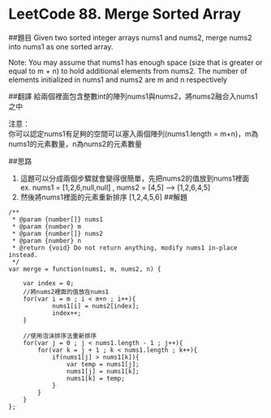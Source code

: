 ﻿# LeetCode 88. Merge Sorted Array

##題目
Given two sorted integer arrays nums1 and nums2, merge nums2 into nums1 as one sorted array.

Note:
You may assume that nums1 has enough space (size that is greater or equal to m + n)
to hold additional elements from nums2. The number of elements initialized in nums1 and nums2 are m and n respectively

##翻譯
給兩個裡面包含整數int的陣列nums1與nums2，將nums2融合入nums1之中

注意：  
你可以認定nums1有足夠的空間可以塞入兩個陣列(nums1.length = m+n)，m為nums1的元素數量，n為nums2的元素數量

##思路
1. 這題可以分成兩個步驟就會變得很簡單，先把nums2的值放到nums1裡面  
   ex. nums1 = [1,2,6,null,null] , nums2 = [4,5] --> [1,2,6,4,5]
2. 然後將nums1裡面的元素重新排序 [1,2,4,5,6]
##解題
```
/**
 * @param {number[]} nums1
 * @param {number} m
 * @param {number[]} nums2
 * @param {number} n
 * @return {void} Do not return anything, modify nums1 in-place instead.
 */
var merge = function(nums1, m, nums2, n) {
    
    var index = 0;
    //將nums2裡面的值放在nums1
    for(var i = m ; i < m+n ; i++){
            nums1[i] = nums2[index];
            index++;
    }
    
    //使用泡沫排序法重新排序
    for(var j = 0 ; j < nums1.length - 1 ; j++){
        for(var k = j + 1 ; k < nums1.length ; k++){
            if(nums1[j] > nums1[k]){
                var temp = nums1[j];
                nums1[j] = nums1[k];
                nums1[k] = temp;
            }
        }
    }
};
```
